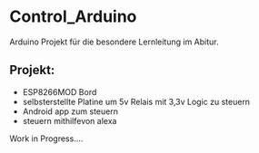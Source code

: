 # Control_Arduino

Arduino Projekt für die besondere Lernleitung im Abitur.


Projekt:
-
- ESP8266MOD Bord 
- selbsterstellte Platine um 5v Relais mit 3,3v Logic zu steuern
- Android app zum steuern
- steuern mithilfevon alexa

Work in Progress....

